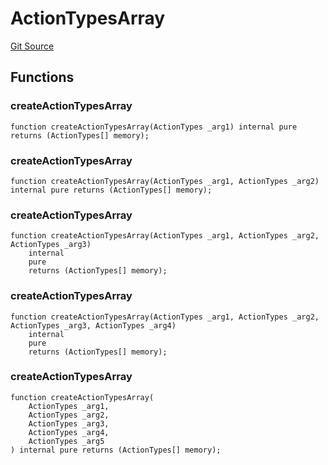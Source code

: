 # ActionTypesArray
[Git Source](https://github.com/thrackle-io/forte-rules-engine/blob/5026b0b8ff56953bd0f2675bfc42f5fa45097500/src/client/common/ActionTypesArray.sol)


## Functions
### createActionTypesArray


```solidity
function createActionTypesArray(ActionTypes _arg1) internal pure returns (ActionTypes[] memory);
```

### createActionTypesArray


```solidity
function createActionTypesArray(ActionTypes _arg1, ActionTypes _arg2) internal pure returns (ActionTypes[] memory);
```

### createActionTypesArray


```solidity
function createActionTypesArray(ActionTypes _arg1, ActionTypes _arg2, ActionTypes _arg3)
    internal
    pure
    returns (ActionTypes[] memory);
```

### createActionTypesArray


```solidity
function createActionTypesArray(ActionTypes _arg1, ActionTypes _arg2, ActionTypes _arg3, ActionTypes _arg4)
    internal
    pure
    returns (ActionTypes[] memory);
```

### createActionTypesArray


```solidity
function createActionTypesArray(
    ActionTypes _arg1,
    ActionTypes _arg2,
    ActionTypes _arg3,
    ActionTypes _arg4,
    ActionTypes _arg5
) internal pure returns (ActionTypes[] memory);
```

